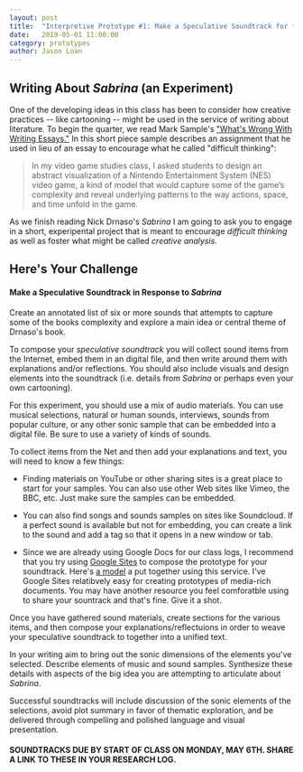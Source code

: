 ```yaml
---
layout: post
title:  "Interpretive Prototype #1: Make a Speculative Soundtrack for *Sabrina*" 
date:   2019-05-01 11:00:00
category: prototypes
author: Jason Loan 
---
```



## Writing About *Sabrina* (an Experiment)

One of the developing ideas in this class has been to consider how creative practices -- like cartooning -- might be used in the service of writing about literature. To begin the quarter, we read Mark Sample's ["What's Wrong With Writing Essays."](http://dhdebates.gc.cuny.edu/debates/text/42) In this short piece sample describes an assignment that he used in lieu of an essay to encourage what he called "difficult thinking":

>In my video game studies class, I asked students to design an abstract visualization of a Nintendo Entertainment System (NES) video game, a kind of model that would capture some of the game’s complexity and reveal underlying patterns to the way actions, space, and time unfold in the game.

As we finish reading Nick Drnaso's *Sabrina* I am going to ask you to engage in a short, experipental project that is meant to encourage *difficult thinking* as well as foster what might be called *creative analysis*.

## Here's Your Challenge

#### Make a Speculative Soundtrack in Response to *Sabrina*

Create an annotated list of six or more sounds that attempts to capture some of the books complexity and explore a main idea or central theme of Drnaso's book.

To compose your *speculative soundtrack* you will collect sound items from the Internet, embed them in an digital file, and then write around them with explanations and/or reflections. You should also include visuals and design elements into the soundtrack (i.e. details from *Sabrina* or perhaps even your own cartooning).

For this experiment, you should use a mix of audio materials. You can use musical selections, natural or human sounds, interviews, sounds from popular culture, or any other sonic sample that can be embedded into a digital file. Be sure to use a variety of kinds of sounds.

To collect items from the Net and then add your explanations and text, you will need to know a few things:

* Finding materials on YouTube or other sharing sites is a great place to start for your samples. You can also use other Web sites like Vimeo, the BBC, etc. Just make sure the samples can be embedded. 

* You can also find songs and sounds samples on sites like Soundcloud. If a perfect sound is available but not for embedding, you can create a link to the sound and add a tag so that it opens in a new window or tab.

* Since we are already using Google Docs for our class logs, I recommend that you try using [Google Sites](https://sites.google.com/) to compose the prototype for your soundtrack. Here's [a model](https://sites.google.com/view/sabrina-speculative-soundrack/home) a put together using this service. I've Google Sites relatibvely easy for creating prototypes of media-rich documents. You may have another resource you feel comforatble using to share your sountrack and that's fine. Give it a shot.

Once you have gathered sound materials, create sections for the various items, and then compose your explanations/reflectuions in order to weave your speculative soundtrack to together into a unified text. 

In your writing aim to bring out the sonic dimensions of the elements you've selected. Describe elements of music and sound samples. Synthesize these details with aspects of the big idea you are attempting to articulate about *Sabrina*.

Successful soundtracks will include discussion of the sonic elements of the selections, avoid plot summary in favor of thematic exploration, and be delivered through compelling and polished language and visual presentation.

#### SOUNDTRACKS DUE BY START OF CLASS ON MONDAY, MAY 6TH. SHARE A LINK TO THESE IN YOUR RESEARCH LOG.






